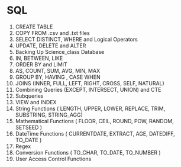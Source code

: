 # SQL

1) CREATE TABLE
2) COPY FROM .csv and .txt files
3) SELECT DISTINCT, WHERE and Logical Operators
4) UPDATE, DELETE and ALTER
5) Backing Up Science_class Database
6) IN, BETWEEN, LIKE
7) ORDER BY and LIMIT
8) AS, COUNT, SUM, AVG, MIN, MAX
9) GROUP BY, HAVING , CASE WHEN
10) JOINS (INNER, FULL, LEFT, RIGHT, CROSS, SELF, NATURAL)
11) Combining Queries (EXCEPT, INTERSECT, UNION) and CTE
12) Subqueries
13) VIEW and INDEX
14) String Functions ( LENGTH, UPPER, LOWER, REPLACE, TRIM, SUBSTRING, STRING_AGG)
15) Mathematical Functions ( FLOOR, CEIL, ROUND, POW, RANDOM, SETSEED )
16) DateTime Functions ( CURRENTDATE, EXTRACT, AGE, DATEDIFF, TO_DATE )
17) Regex
18) Conversion Functions ( TO_CHAR, TO_DATE, TO_NUMBER )
19) User Access Control Functions

